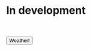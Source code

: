 <script src="/javascript/weather.js"></script>
<link href="/stylesheet/weather.css" rel="stylesheet">

<html lang="en">
    <body onload="awaitFetchWeatherAPI()">
        <h1 id="development">In development</h1>
        <h1 id="city" class="weatherHeader"></h1>
        <div class="container">
            <img src="" id="weatherToday"/>
            <p id="temp" class="weatherBody"></p>
            <p id="howItlooksLike" class="weatherBody"></p>
            <button onclick="weatherAPI()">Weather!</button>
        </div>
    </body>
</html>